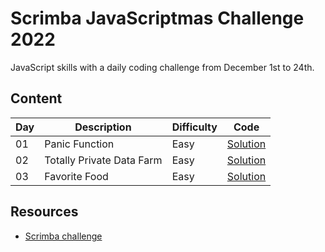 # Scrimba JavaScriptmas Challenge 2022

JavaScript skills with a daily coding challenge from December 1st to 24th.

## Content

| Day | Description               | Difficulty | Code                                                                                |
| --- | ------------------------- | ---------- | ----------------------------------------------------------------------------------- |
| 01  | Panic Function            | Easy       | [Solution](https://github.com/joeyclapton/challenge-javascriptmas/tree/main/day-01) |
| 02  | Totally Private Data Farm | Easy       | [Solution](https://github.com/joeyclapton/challenge-javascriptmas/tree/main/day-02) |
| 03  | Favorite Food | Easy       | [Solution](https://github.com/joeyclapton/challenge-javascriptmas/tree/main/day-03) |


## Resources
- [Scrimba challenge](https://scrimba.com/learn/javascriptmas)
